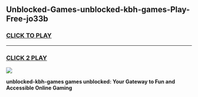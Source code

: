 
## Unblocked-Games-unblocked-kbh-games-Play-Free-jo33b
<h3>
<a href="https://premium76.site?title=unblocked-kbh-games&ref=10A">CLICK TO PLAY</a></h3>
<hr>

<h3>
<a href="https://premium76.site?title=unblocked-kbh-games&ref=10A">CLICK 2 PLAY</a>
  
</h3>

<a href="https://premium76.site?title=unblocked-kbh-games&ref=10A"><img src="https://clearcache.store/games.png"></a>


**unblocked-kbh-games games unblocked: Your Gateway to Fun and Accessible Online Gaming**
